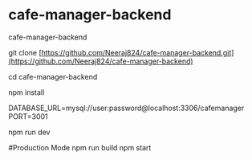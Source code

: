 # cafe-manager-backend
cafe-manager-backend

git clone [https://github.com/Neeraj824/cafe-manager-backend.git](https://github.com/Neeraj824/cafe-manager-backend)

cd cafe-manager-backend

npm install

DATABASE_URL=mysql://user:password@localhost:3306/cafemanager
PORT=3001

npm run dev

#Production Mode
npm run build
npm start
